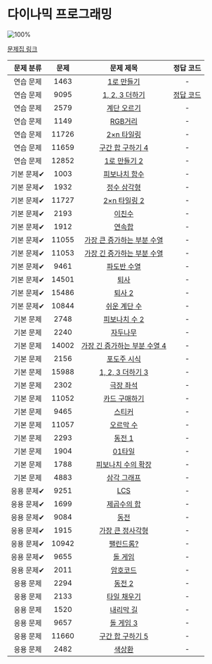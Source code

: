 # 다이나믹 프로그래밍

![100%](https://progress-bar.xyz/1/?scale=44&title=progress&width=500&color=babaca&suffix=/44)

[문제집 링크](https://www.acmicpc.net/workbook/view/7319)

| 문제 분류 | 문제 | 문제 제목 | 정답 코드 |
| :--: | :--: | :--: | :--: |
| 연습 문제 | 1463 | [1로 만들기](https://www.acmicpc.net/problem/1463) | - |
| 연습 문제 | 9095 | [1, 2, 3 더하기](https://www.acmicpc.net/problem/9095) | [정답 코드](../0x10/9095.cpp) |
| 연습 문제 | 2579 | [계단 오르기](https://www.acmicpc.net/problem/2579) | - |
| 연습 문제 | 1149 | [RGB거리](https://www.acmicpc.net/problem/1149) | - |
| 연습 문제 | 11726 | [2×n 타일링](https://www.acmicpc.net/problem/11726) | - |
| 연습 문제 | 11659 | [구간 합 구하기 4](https://www.acmicpc.net/problem/11659) | - |
| 연습 문제 | 12852 | [1로 만들기 2](https://www.acmicpc.net/problem/12852) | - |
| 기본 문제✔ | 1003 | [피보나치 함수](https://www.acmicpc.net/problem/1003) | - |
| 기본 문제✔ | 1932 | [정수 삼각형](https://www.acmicpc.net/problem/1932) | - |
| 기본 문제✔ | 11727 | [2×n 타일링 2](https://www.acmicpc.net/problem/11727) | - |
| 기본 문제✔ | 2193 | [이친수](https://www.acmicpc.net/problem/2193) | - |
| 기본 문제✔ | 1912 | [연속합](https://www.acmicpc.net/problem/1912) | - |
| 기본 문제✔ | 11055 | [가장 큰 증가하는 부분 수열](https://www.acmicpc.net/problem/11055) | - |
| 기본 문제✔ | 11053 | [가장 긴 증가하는 부분 수열](https://www.acmicpc.net/problem/11053) | - |
| 기본 문제✔ | 9461 | [파도반 수열](https://www.acmicpc.net/problem/9461) | - |
| 기본 문제✔ | 14501 | [퇴사](https://www.acmicpc.net/problem/14501) | - |
| 기본 문제✔ | 15486 | [퇴사 2](https://www.acmicpc.net/problem/15486) | - |
| 기본 문제✔ | 10844 | [쉬운 계단 수](https://www.acmicpc.net/problem/10844) | - |
| 기본 문제 | 2748 | [피보나치 수 2](https://www.acmicpc.net/problem/2748) | - |
| 기본 문제 | 2240 | [자두나무](https://www.acmicpc.net/problem/2240) | - |
| 기본 문제 | 14002 | [가장 긴 증가하는 부분 수열 4](https://www.acmicpc.net/problem/14002) | - |
| 기본 문제 | 2156 | [포도주 시식](https://www.acmicpc.net/problem/2156) | - |
| 기본 문제 | 15988 | [1, 2, 3 더하기 3](https://www.acmicpc.net/problem/15988) | - |
| 기본 문제 | 2302 | [극장 좌석](https://www.acmicpc.net/problem/2302) | - |
| 기본 문제 | 11052 | [카드 구매하기](https://www.acmicpc.net/problem/11052) | - |
| 기본 문제 | 9465 | [스티커](https://www.acmicpc.net/problem/9465) | - |
| 기본 문제 | 11057 | [오르막 수](https://www.acmicpc.net/problem/11057) | - |
| 기본 문제 | 2293 | [동전 1](https://www.acmicpc.net/problem/2293) | - |
| 기본 문제 | 1904 | [01타일](https://www.acmicpc.net/problem/1904) | - |
| 기본 문제 | 1788 | [피보나치 수의 확장](https://www.acmicpc.net/problem/1788) | - |
| 기본 문제 | 4883 | [삼각 그래프](https://www.acmicpc.net/problem/4883) | - |
| 응용 문제✔ | 9251 | [LCS](https://www.acmicpc.net/problem/9251) | - |
| 응용 문제✔ | 1699 | [제곱수의 합](https://www.acmicpc.net/problem/1699) | - |
| 응용 문제✔ | 9084 | [동전](https://www.acmicpc.net/problem/9084) | - |
| 응용 문제✔ | 1915 | [가장 큰 정사각형](https://www.acmicpc.net/problem/1915) | - |
| 응용 문제✔ | 10942 | [팰린드롬?](https://www.acmicpc.net/problem/10942) | - |
| 응용 문제✔ | 9655 | [돌 게임](https://www.acmicpc.net/problem/9655) | - |
| 응용 문제✔ | 2011 | [암호코드](https://www.acmicpc.net/problem/2011) | - |
| 응용 문제 | 2294 | [동전 2](https://www.acmicpc.net/problem/2294) | - |
| 응용 문제 | 2133 | [타일 채우기](https://www.acmicpc.net/problem/2133) | - |
| 응용 문제 | 1520 | [내리막 길](https://www.acmicpc.net/problem/1520) | - |
| 응용 문제 | 9657 | [돌 게임 3](https://www.acmicpc.net/problem/9657) | - |
| 응용 문제 | 11660 | [구간 합 구하기 5](https://www.acmicpc.net/problem/11660) | - |
| 응용 문제 | 2482 | [색상환](https://www.acmicpc.net/problem/2482) | - |
